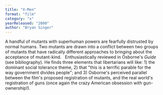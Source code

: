 ```yaml
---
title: "X-Men"
format: "film"
category: "x"
yearReleased: "2000"
author: "Bryan Singer"
---
```

A handful of mutants with superhuman powers  are fearfully distrusted by normal humans. Two mutants are drawn  into a conflict between two groups of mutants that have radically  different approaches to bringing about the acceptance of  mutant-kind.
 
Enthusiastically reviewed in Osborne's _Guide_ (see bibliography). He finds three elements  that libertarians will like: 1) the dominant social tolerance theme,  2) that "this is a terrific parable for the way government divides  people"; and 3) Osborne's perceived parallel between the film's  proposed registration of mutants, and the real world's registration  of guns (once again the crazy American obsession with  gun-ownership!).
